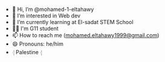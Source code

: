 - 👋 Hi, I’m @mohamed-1-eltahawy
- 👀 I’m interested in Web dev
- 🌱 I’m currently learning at El-sadat STEM School
- 👨‍🎓 I'm G11 student
- 📫 How to reach me (mohamed.eltahawy1999@gmail.com)
- 😄 Pronouns: he/him
- 𓂆   Palestine   𓂆  
<!---
mohamed-1-eltahawy/mohamed-1-eltahawy is a ✨ special ✨ repository because its `README.md` (this file) appears on your GitHub profile.
You can click the Preview link to take a look at your changes.
--->
